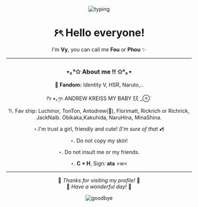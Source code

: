 <div align="center">

![typing](https://readme-typing-svg.herokuapp.com?font=Poppins&size=22&duration=4000&pause=1000&color=FF9FF3&center=true&vCenter=true&width=500&lines=Welcome+to+my+GitHub!;Nice+to+meet+you!;Have+a+beautiful+day+💖)

# ۶ৎ Hello everyone!  
I'm **Vy**, you can call me **Fou** or **Phou** ✨  

---

### ⋆｡°✩ About me !! ✩°｡⋆ 

🌸 **Fandom:** Identity V, HSR, Naruto,..  


ᡣ𐭩 •｡ꪆৎ ANDREW KREISS MY BABY ξξ _⊗`


𐙚. Fav ship: Luchinor, TonTon, Antodrew(🎀), Florimatt, Rickrich or Richrick, JackNaib. Obikaka,Kakuhida, NaruHina, MinaShina.


⋆.I'm trust a girl, friendly and cute! *(I'm sure of that 💕)*  


⋆. Do not copy my skin!  


⋆. Do not insult me ​​or my friends.  


⋆. **C + H**, Sign: **ata** >w<


---

🎀 *Thanks for visiting my profile!* 🎀  
💌 *Have a wonderful day!* 💌  

</div>

<!-- 🌸 Sky Goodbye Effect 🌸 -->
<div align="center">
  <img src="https://readme-typing-svg.herokuapp.com?font=Pacifico&size=40&duration=4000&pause=1000&color=FF8EDB&center=true&vCenter=true&width=600&lines=☁️+Good+Bye+☁️;💖+See+you+again!+💖" alt="goodbye">
  

